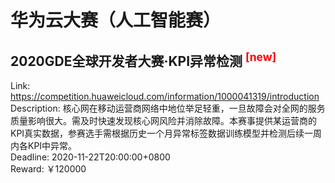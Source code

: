 # 华为云大赛（人工智能赛）



## 2020GDE全球开发者大赛·KPI异常检测 <sup style="color:red">[new]<sup>  

Link: https://competition.huaweicloud.com/information/1000041319/introduction  
Description: 核心网在移动运营商网络中地位举足轻重，一旦故障会对全网的服务质量影响很大。需及时快速发现核心网风险并消除故障。本赛事提供某运营商的KPI真实数据，参赛选手需根据历史一个月异常标签数据训练模型并检测后续一周内各KPI中异常。  
Deadline: 2020-11-22T20:00:00+0800  
Reward: ￥120000  

